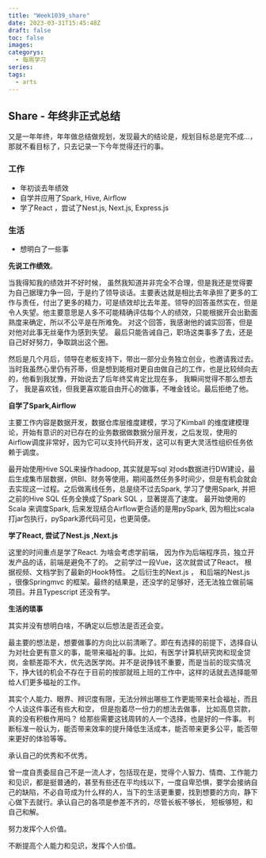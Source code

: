 ```yaml
---
title: "Week1039_share"
date: 2023-03-31T15:45:48Z
draft: false 
toc: false
images:
categorys:
  - 每周学习
series:
tags:
  - arts 
---
```


## Share - 年终非正式总结

又是一年年终，年年做总结做规划，发现最大的结论是，规划目标总是完不成...， 那就不看目标了，只去记录一下今年觉得还行的事。

### 工作

* 年初谈去年绩效
* 自学并应用了Spark, Hive, Airflow
* 学了React ，尝试了Nest.js, Next.js, Express.js 

### 生活

* 想明白了一些事



**先说工作绩效**。

当我得知我的绩效并不好时候， 虽然我知道并非完全不合理，但是我还是觉得要为自己据理力争一回，于是约了领导谈话。主要表达就是相比去年承担了更多的工作与责任，付出了更多的精力，可是绩效却比去年差。领导的回答虽然实在，但是令人失望。他主要意思是人多不可能精确评估每个人的绩效，只能根据开会出勤面熟度来确定，所以不公平是在所难免。 对这个回答，我感谢他的诚实回答，但是对他对此事无丝毫作为感到失望。 最后只能告诫自己，职场这类事多了去，还是自己好好努力，争取跳出这个圈。

然后是几个月后，领导在老板支持下，带出一部分业务独立创业，也邀请我过去。当时我虽然心里仍有芥蒂，但是想到能相对更自由做自己的工作，也是比较倾向去的，他看到我犹豫，开始说去了后年终奖肯定比现在多， 我瞬间觉得不那么想去了， 我是喜欢钱，但我更喜欢能自由开心的做事，不唯金钱论。最后拒绝了他。 



**自学了Spark,Airflow**

主要工作内容是数据开发，数据仓库层维度建模，学习了Kimball 的维度建模理论，开始有意识的对已存在的业务数据做数据分层开发，之后发现，使用的Airflow调度非常好，因为它可以支持代码开发，这可以有更大灵活性组织任务依赖于调度。

最开始使用Hive SQL来操作hadoop,  其实就是写sql 对ods数据进行DW建设，最后生成集市层数据，供BI、财务等使用，期间虽然任务多时间少，但是有机会就会去实现这一过程。之后做离线任务，总是绕不过去Spark, 学习了使用Spark, 并把之前的Hive SQL 任务全换成了Spark SQL ，显著提高了速度。 最开始使用的Scala 来调度Spark, 后来发现结合Airflow更合适的是用pySpark, 因为相比scala打jar包执行，pySpark源代码可见，也更简便。



**学了React, 尝试了Nest.js ,Next.js**

这里的时间重点是学了React.  为啥会考虑学前端， 因为作为后端程序员，独立开发产品的话，前端是避免不了的。  之前学过一段Vue，这次就尝试了React， 根据视频、文档学到了最新的Hook特性。 之后衍生的Next.js ， 和后端的Nest.js ，很像Springmvc 的框架。最终的结果是，还没学的足够好，还无法独立做前端项目。并且Typescript 还没有学。



**生活的琐事**

其实并没有想明白啥，不确定以后想法是否还会变。

最主要的想法是，想要做事的方向比以前清晰了。即在有选择的前提下，选择自认为对社会更有意义的事，能带来福祉的事。比如，有医学计算机研究岗和现金贷岗，金额差距不大，优先选医学岗。并不是说挣钱不重要，而是当前的现实情况下，挣大钱的机会不存在于目前的按部就班上班的工作中，这样的话就去选择能带给人们更多福祉的工作。

其实个人能力、眼界、辨识度有限，无法分辨出哪些工作更能带来社会福祉，而且个人谈这件事还有些大和空， 但是抱着尽一份力的想法去做事， 比如高息贷款，真的没有积极作用吗？ 给那些需要这钱周转的人一个选择，也是好的一件事。 判断标准一般认为，能否带来效率的提升降低生活成本，能否带来更多公平，能否带来更好的体验等等。

承认自己的优秀和不优秀。

曾一度自责委屈自己不是一流人才，包括现在是，觉得个人智力、情商、工作能力和见识，都是挺普通的，甚至有些还在平均线以下，一度自卑恐惧，要学会接纳自己的缺陷，不必自苛成为什么样的人，当下的生活更重要，找到想要的方向，静下心做下去就行。承认自己的各项是参差不齐的，尽管长板不够长， 短板够短，和自己和解。

努力发挥个人价值。

不断提高个人能力和见识，发挥个人价值。







































